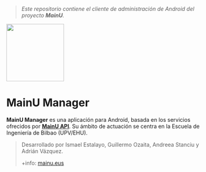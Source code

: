 ﻿>*Este repositorio contiene el cliente de administración de Android del proyecto **MainU**.*

<img src=https://i.imgur.com/Wc9VOaZ.png?1 width=150px/>

MainU Manager
===================

**MainU Manager** es una aplicación para Android, basada en los servicios ofrecidos por [**MainU API**](https://github.com/Gozaita/MainuAPI). Su ámbito de actuación se centra en la Escuela de Ingeniería de Bilbao (UPV/EHU).

> Desarrollado por Ismael Estalayo, Guillermo Ozaita, Andreea Stanciu y Adrián Vázquez.
> 
> +info: [mainu.eus](http://mainu.eus)

